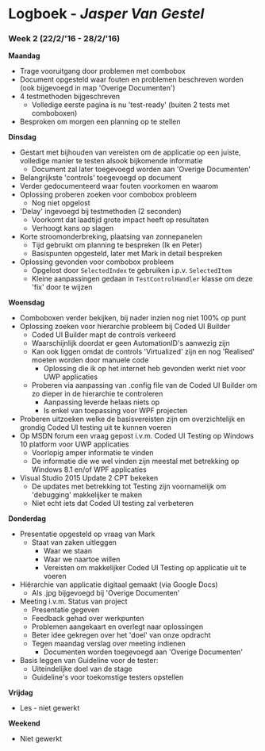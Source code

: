 # Logboek - _Jasper Van Gestel_

### Week 2 (22/2/'16 - 28/2/'16)
**Maandag**

* Trage vooruitgang door problemen met combobox
* Document opgesteld waar fouten en problemen beschreven worden (ook bijgevoegd in map 'Overige Documenten')
* 4 testmethoden bijgeschreven
    * Volledige eerste pagina is nu 'test-ready' (buiten 2  tests met comboboxen)
* Besproken om morgen een planning op te stellen

**Dinsdag**

* Gestart met bijhouden van vereisten om de applicatie op een juiste, volledige manier te testen alsook bijkomende informatie
    * Document zal later toegevoegd worden aan 'Overige Documenten'
* Belangrijkste 'controls' toegevoegd op document
* Verder gedocumenteerd waar fouten voorkomen en waarom
* Oplossing proberen zoeken voor combobox probleem
    * Nog niet opgelost
* 'Delay' ingevoegd bij testmethoden (2 seconden)
    * Voorkomt dat laadtijd grote impact heeft op resultaten
    * Verhoogt kans op slagen
* Korte stroomonderbreking, plaatsing van zonnepanelen
    * Tijd gebruikt om planning te bespreken (Ik en Peter)
    * Basispunten opgesteld, later met Mark in detail bespreken
* Oplossing gevonden voor combobox probleem
    * Opgelost door `SelectedIndex` te gebruiken i.p.v. `SelectedItem`
    * Kleine aanpassingen gedaan in `TestControlHandler` klasse om deze 'fix' door te wijzen

**Woensdag**

* Comboboxen verder bekijken, bij nader inzien nog niet 100% op punt
* Oplossing zoeken voor hierarchie probleem bij Coded UI Builder
    * Coded UI Builder mapt de controls verkeerd
    * Waarschijnlijk doordat er geen AutomationID's aanwezig zijn
    * Kan ook liggen omdat de controls 'Virtualized' zijn en nog 'Realised' moeten worden door manuele code
        * Oplossing die ik op het internet heb gevonden werkt niet voor UWP applicaties
    * Proberen via aanpassing van .config file van de Coded UI Builder om zo dieper in de hierarchie te controleren
        * Aanpassing leverde helaas niets op
        * Is enkel van toepassing voor WPF projecten
* Proberen uitzoeken welke de basisvereisten zijn om overzichtelijk en grondig Coded UI testing uit te kunnen voeren
* Op MSDN forum een vraag gepost i.v.m. Coded UI Testing op Windows 10 platform voor UWP applicaties
    * Voorlopig amper informatie te vinden
    * De informatie die we wel vinden zijn meestal met betrekking op Windows 8.1 en/of WPF applicaties
* Visual Studio 2015 Update 2 CPT bekeken
    * De updates met betrekking tot Testing zijn voornamelijk om 'debugging' makkelijker te maken
    * Niet echt iets dat Coded UI testing zal verbeteren

**Donderdag**

* Presentatie opgesteld op vraag van Mark
    * Staat van zaken uitleggen
        * Waar we staan
        * Waar we naartoe willen
        * Vereisten om makkelijker Coded UI Testing op applicatie uit te voeren
* Hiërarchie van applicatie digitaal gemaakt (via Google Docs)
    * Als .jpg bijgevoegd bij 'Overige Documenten'
* Meeting i.v.m. Status van project
    * Presentatie gegeven
    * Feedback gehad over werkpunten
    * Problemen aangekaart en overlegt naar oplossingen
    * Beter idee gekregen over het 'doel' van onze opdracht
    * Tegen maandag verslag over meeting indienen
        * Documenten worden toegevoegd aan 'Overige Documenten'
* Basis leggen van Guideline voor de tester:
    * Uiteindelijke doel van de stage
    * Guideline's voor toekomstige testers opstellen

**Vrijdag**

* Les - niet gewerkt

**Weekend**

* Niet gewerkt
